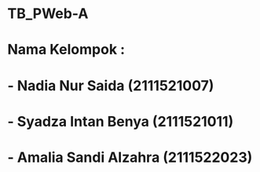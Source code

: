 # TB_PWeb-A
# 
# Nama Kelompok :
# - Nadia Nur Saida       (2111521007)
# - Syadza Intan Benya    (2111521011)
# - Amalia Sandi Alzahra  (2111522023)
